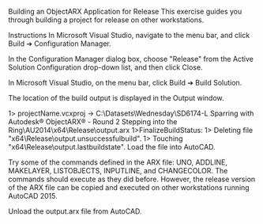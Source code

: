Building an ObjectARX Application for Release This exercise guides you through building a project for release on other workstations.

Instructions In Microsoft Visual Studio, navigate to the menu bar, and click Build ➔ Configuration Manager.

In the Configuration Manager dialog box, choose "Release" from the Active Solution Configuration drop-down list, and then click Close.

In Microsoft Visual Studio, on the menu bar, click Build ➔ Build Solution.

The location of the build output is displayed in the Output window.

1> projectName.vcxproj -> C:\Datasets\Wednesday\SD6174-L Sparring with Autodesk® ObjectARX® - Round 2 Stepping into the Ring\AU2014\x64\Release\output.arx 1>FinalizeBuildStatus: 1> Deleting file "x64\Release\output.unsuccessfulbuild". 1> Touching "x64\Release\output.lastbuildstate". Load the file into AutoCAD.

Try some of the commands defined in the ARX file: UNO, ADDLINE, MAKELAYER, LISTOBJECTS, INPUTLINE, and CHANGECOLOR. The commands should execute as they did before. However, the release version of the ARX file can be copied and executed on other workstations running AutoCAD 2015.

Unload the output.arx file from AutoCAD.
